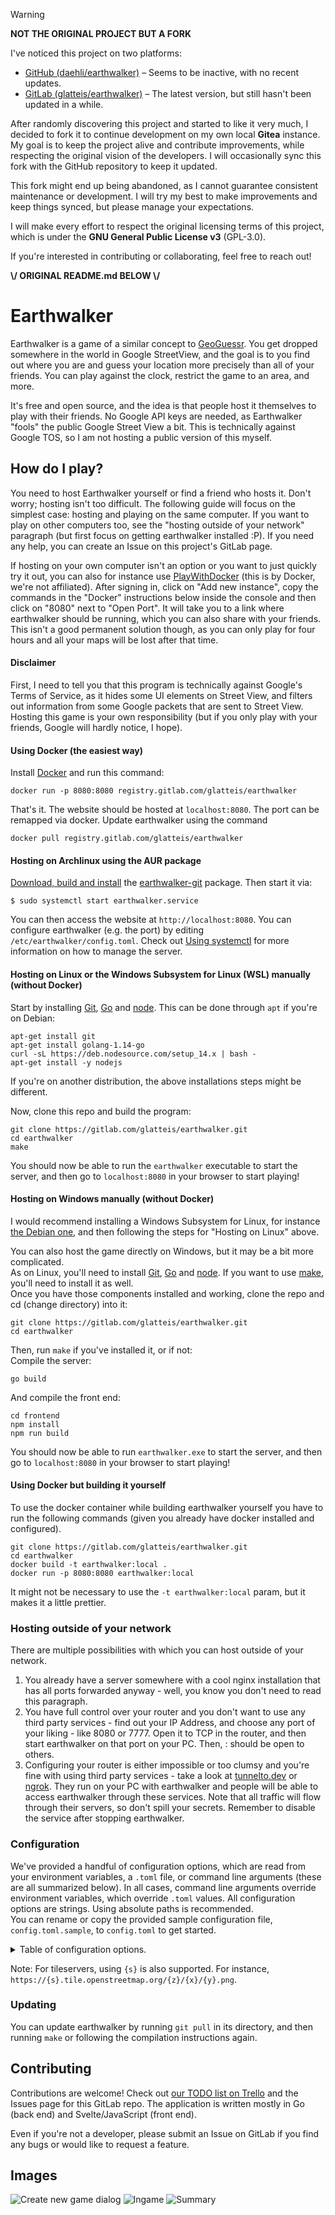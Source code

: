 > [!WARNING]
> **NOT THE ORIGINAL PROJECT BUT A FORK**
>
> I've noticed this project on two platforms:
> 
> - [GitHub (daehli/earthwalker)](https://github.com/daehli/earthwalker) – Seems to be inactive, with no recent updates.
> - [GitLab (glatteis/earthwalker)](https://gitlab.com/glatteis/earthwalker) – The latest version, but still hasn't been updated in a while.
>
> After randomly discovering this project and started to like it very much, I decided to fork it to continue development on my own local **Gitea** instance. My goal is to keep the project alive and contribute improvements, while respecting the original vision of the developers. I will occasionally sync this fork with the GitHub repository to keep it updated.
>
>This fork might end up being abandoned, as I cannot guarantee consistent maintenance or development. I will try my best to make improvements and keep things synced, but please manage your expectations.
>
> I will make every effort to respect the original licensing terms of this project, which is under the **GNU General Public License v3** (GPL-3.0).
>
> If you're interested in contributing or collaborating, feel free to reach out!
>
> **\\/ ORIGINAL README.md BELOW \\/**


# Earthwalker

Earthwalker is a game of a similar concept to [GeoGuessr](https://geoguessr.com).
You get dropped somewhere in the world in Google StreetView, and the goal is to you find out where you are and guess your location more precisely than all of your friends. You can play against the clock, restrict the game to an area, and more.

It's free and open source, and the idea is that people host it themselves to play with their friends. No Google API keys are needed, as Earthwalker "fools" the public Google Street View a bit. This is technically against Google TOS, so I am not hosting a public version of this myself.

## How do I play?

You need to host Earthwalker yourself or find a friend who hosts it. Don't worry; hosting isn't too difficult.
The following guide will focus on the simplest case: hosting and playing on the same computer. If you want to play
on other computers too, see the "hosting outside of your network" paragraph (but first focus on getting earthwalker installed :P).
If you need any help, you can create an Issue on this project's GitLab page.

If hosting on your own computer isn't an option or you want to just quickly try it out,
you can also for instance use [PlayWithDocker](https://labs.play-with-docker.com/) (this is by Docker, we're not affiliated).
After signing in, click on "Add new instance", copy the commands in the "Docker" instructions below inside the console and then click on
"8080" next to "Open Port". It will take you to a link where earthwalker should be running, which you can also share with your friends.
This isn't a good permanent solution though, as you can only play for four hours and all your maps will be lost after that time.

#### Disclaimer

First, I need to tell you that this program is technically against Google's Terms of Service, as it hides some UI elements on Street View, and filters out information from some Google packets that are sent to Street View. Hosting this game is your own responsibility
(but if you only play with your friends, Google will hardly notice, I hope).

#### Using Docker (the easiest way)

Install [Docker](https://www.docker.com/) and run this command:
  
    docker run -p 8080:8080 registry.gitlab.com/glatteis/earthwalker

That's it. The website should be hosted at `localhost:8080`. The port can be remapped via docker.
Update earthwalker using the command

    docker pull registry.gitlab.com/glatteis/earthwalker

#### Hosting on Archlinux using the AUR package
[Download, build and install](https://wiki.archlinux.org/index.php/Arch_User_Repository#Installing_and_upgrading_packages) the [earthwalker-git](https://aur.archlinux.org/packages/earthwalker-git/) package. Then start it via:

    $ sudo systemctl start earthwalker.service

You can then access the website at `http://localhost:8080`. You can configure earthwalker (e.g. the port) by editing `/etc/earthwalker/config.toml`. Check out [Using systemctl](https://wiki.archlinux.org/index.php/Systemd#Basic_systemctl_usage) for more information on how to manage the server.

#### Hosting on Linux or the Windows Subsystem for Linux (WSL) manually (without Docker)

Start by installing [Git](https://git-scm.com/), [Go](https://golang.org/) and [node](https://nodejs.org/en/download/).
This can be done through `apt` if you're on Debian:

    apt-get install git
    apt-get install golang-1.14-go
    curl -sL https://deb.nodesource.com/setup_14.x | bash -
    apt-get install -y nodejs

If you're on another distribution, the above installations steps might be different.

Now, clone this repo and build the program:

    git clone https://gitlab.com/glatteis/earthwalker.git
    cd earthwalker
    make

You should now be able to run the `earthwalker` executable to start the server, and then go to `localhost:8080` in your browser to start playing!

#### Hosting on Windows manually (without Docker)

I would recommend installing a Windows Subsystem for Linux, for instance [the Debian one](https://www.microsoft.com/en-us/p/debian/),
and then following the steps for "Hosting on Linux" above. 

You can also host the game directly on Windows, but it may be a bit more complicated.    
As on Linux, you'll need to install [Git](https://git-scm.com/), [Go](https://golang.org/) and [node](https://nodejs.org/en/download/).  If you want to use [make](http://www.gnu.org/software/make/), you'll need to install it as well.  
Once you have those components installed and working, clone the repo and cd (change directory) into it:

    git clone https://gitlab.com/glatteis/earthwalker.git
    cd earthwalker

Then, run `make` if you've installed it, or if not:  
Compile the server:  

    go build 

And compile the front end:  

    cd frontend
    npm install
    npm run build

You should now be able to run `earthwalker.exe` to start the server, and then go to `localhost:8080` in your browser to start playing!

#### Using Docker but building it yourself

To use the docker container while building earthwalker yourself you have to run the following commands (given you already have docker installed and configured).
    
    git clone https://gitlab.com/glatteis/earthwalker.git
    cd earthwalker
    docker build -t earthwalker:local .
    docker run -p 8080:8080 earthwalker:local

It might not be necessary to use the `-t earthwalker:local` param, but it makes it a little prettier.

### Hosting outside of your network

There are multiple possibilities with which you can host outside of your network.

1. You already have a server somewhere with a cool nginx installation that has all ports forwarded anyway - well, you know you don't need to read this paragraph.
2. You have full control over your router and you don't want to use any third party services - find out your IP Address,
and choose any port of your liking - like 8080 or 7777. Open it to TCP in the router, and then start earthwalker on that port on your PC.
Then, <your-ip>:<opened-port> should be open to others.
3. Configuring your router is either impossible or too clumsy and you're fine with using third party services - take a look at
[tunnelto.dev](https://tunnelto.dev/) or [ngrok](https://ngrok.com/). They run on your PC with earthwalker and people will be able to
access earthwalker through these services. Note that all traffic will flow through their servers, so don't spill your secrets.
Remember to disable the service after stopping earthwalker.

### Configuration

We've provided a handful of configuration options, which are read from your environment variables, a `.toml` file, or command line arguments (these are all summarized below).  In all cases, command line arguments override environment variables, which override `.toml` values.  All configuration options are strings.  Using absolute paths is recommended.  
You can rename or copy the provided sample configuration file, `config.toml.sample`, to `config.toml` to get started.

<details>
<summary>Table of configuration options.</summary>

| Command Line Flag | Environment Variable                              | `.toml` Key            | Default                                                  | Comments |
|-------------------|---------------------------------------------------|------------------------|----------------------------------------------------------|----------|
|                   | EARTHWALKER_CONFIG_PATH                           |                        | ./config.toml                                            | Location of the `.toml` configuration file |
| port              | EARTHWALKER_PORT                                  | Port                   | 8080                                                     |          |
|                   | EARTHWALKER_DB_PATH                               | DBPath                 | ./badger                                                 | Location of the database directory |
|                   | EARTHWALKER_STATIC_PATH                           | StaticPath             | location of executable (usually `earthwalker`)           | Absolute path to the directory containing `public` |
|                   |                                                   | TileServerURL          |  https://mt.google.com/vt/lyrs=m&hl=en&x={x}&y={y}&z={z} | URL of a raster tile server.  This determines what you see on the map. |
|                   |                                                   | NoLabelTileServerURL   | https://mt.google.com/vt/lyrs=s&hl=en&x={x}&y={y}&z={z} | As above, but this value is used when a map creator has turned labels off. |
|                   |                                                   | AllowRemoteMapDeletion | False                                                    | Whether Maps can be deleted from computers other than the one hosting the server. |

</details>

Note: For tileservers, using `{s}` is also supported. For instance, `https://{s}.tile.openstreetmap.org/{z}/{x}/{y}.png`.

### Updating

You can update earthwalker by running `git pull` in its directory, and then running `make` or following the compilation instructions again.

## Contributing

Contributions are welcome!  Check out [our TODO list on Trello](https://trello.com/b/cGc4oTqf/earthwalker) and the Issues page for this GitLab repo.  The application is written mostly in Go (back end) and Svelte/JavaScript (front end).

Even if you're not a developer, please submit an Issue on GitLab if you find any bugs or would like to request a feature.

## Images

![Create new game dialog](readme/image_create_new.png)
![Ingame](readme/image_ingame.png)
![Summary](readme/image_summary.png)
